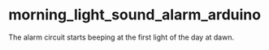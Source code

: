# morning_light_sound_alarm_arduino
The alarm circuit starts beeping at the first light of the day at dawn.

